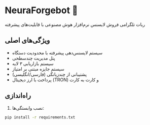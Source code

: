 # NeuraForgebot 🤖

ربات تلگرامی فروش لایسنس نرم‌افزار هوش مصنوعی با قابلیت‌های پیشرفته

## ویژگی‌های اصلی
- سیستم لایسنس‌دهی پیشرفته با محدودیت دستگاه
- پنل مدیریت چندسطحی
- سیستم بازاریابی ۳ لایه
- سیستم جایزه مبتنی بر امتیاز
- پشتیبانی از چندزبانگی (فارسی/انگلیسی)
- پرداخت با ارز دیجیتال (TRON) و کارت به کارت

## راه‌اندازی

1. نصب وابستگی‌ها:
```bash
pip install -r requirements.txt
